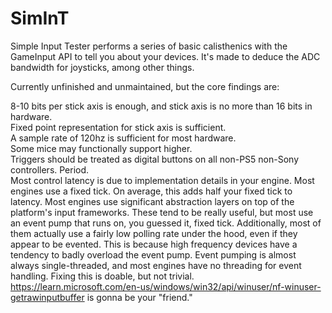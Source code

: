# SimInT
Simple Input Tester performs a series of basic calisthenics with the GameInput API to tell you about your devices. It's made to deduce the ADC bandwidth for joysticks, among other things.

Currently unfinished and unmaintained, but the core findings are:

8-10 bits per stick axis is enough, and stick axis is no more than 16 bits in hardware.  
Fixed point representation for stick axis is sufficient.  
A sample rate of 120hz is sufficient for most hardware.  
Some mice may functionally support higher.  
Triggers should be treated as digital buttons on all non-PS5 non-Sony controllers. Period.  
Most control latency is due to implementation details in your engine.
  Most engines use a fixed tick. On average, this adds half your fixed tick to latency.
  Most engines use significant abstraction layers on top of the platform's input frameworks. These tend to be really useful, but most use an event pump that runs on, you guessed it, fixed tick.
  Additionally, most of them actually use a fairly low polling rate under the hood, even if they appear to be evented.
  This is because high frequency devices have a tendency to badly overload the event pump. Event pumping is almost always single-threaded, and most engines have no threading for event handling.
  Fixing this is doable, but not trivial.
  https://learn.microsoft.com/en-us/windows/win32/api/winuser/nf-winuser-getrawinputbuffer is gonna be your "friend."
